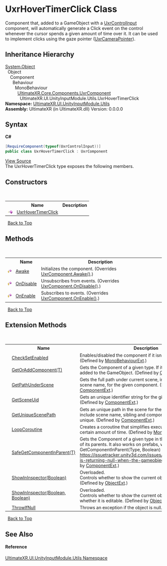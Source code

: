 # UxrHoverTimerClick Class
 

Component that, added to a GameObject with a <a href="T_UltimateXR_UI_UnityInputModule_Controls_UxrControlInput">UxrControlInput</a> component, will automatically generate a Click event on the control whenever the cursor spends a given amount of time over it. It can be used to implement clicks using the gaze pointer (<a href="T_UltimateXR_UI_UxrCameraPointer">UxrCameraPointer</a>).


## Inheritance Hierarchy
<a href="https://docs.microsoft.com/dotnet/api/system.object" target="_blank" rel="noopener noreferrer">System.Object</a><br />&nbsp;&nbsp;Object<br />&nbsp;&nbsp;&nbsp;&nbsp;Component<br />&nbsp;&nbsp;&nbsp;&nbsp;&nbsp;&nbsp;Behaviour<br />&nbsp;&nbsp;&nbsp;&nbsp;&nbsp;&nbsp;&nbsp;&nbsp;MonoBehaviour<br />&nbsp;&nbsp;&nbsp;&nbsp;&nbsp;&nbsp;&nbsp;&nbsp;&nbsp;&nbsp;<a href="T_UltimateXR_Core_Components_UxrComponent">UltimateXR.Core.Components.UxrComponent</a><br />&nbsp;&nbsp;&nbsp;&nbsp;&nbsp;&nbsp;&nbsp;&nbsp;&nbsp;&nbsp;&nbsp;&nbsp;UltimateXR.UI.UnityInputModule.Utils.UxrHoverTimerClick<br />
**Namespace:**&nbsp;<a href="N_UltimateXR_UI_UnityInputModule_Utils">UltimateXR.UI.UnityInputModule.Utils</a><br />**Assembly:**&nbsp;UltimateXR (in UltimateXR.dll) Version: 0.0.0.0

## Syntax

**C#**<br />
``` C#
[RequireComponent(typeof(UxrControlInput))]
public class UxrHoverTimerClick : UxrComponent
```

<a href="UltimateXR/Scripts/UI/UnityInputModule/Utils/UxrHoverTimerClick.cs" rel="noopener noreferrer" title="View the source code">View Source</a><br />
The UxrHoverTimerClick type exposes the following members.


## Constructors
&nbsp;<table><tr><th></th><th>Name</th><th>Description</th></tr><tr><td>![Public method](media/pubmethod.gif "Public method")</td><td><a href="M_UltimateXR_UI_UnityInputModule_Utils_UxrHoverTimerClick__ctor">UxrHoverTimerClick</a></td><td /></tr></table>&nbsp;
<a href="#uxrhovertimerclick-class">Back to Top</a>

## Methods
&nbsp;<table><tr><th></th><th>Name</th><th>Description</th></tr><tr><td>![Protected method](media/protmethod.gif "Protected method")</td><td><a href="M_UltimateXR_UI_UnityInputModule_Utils_UxrHoverTimerClick_Awake">Awake</a></td><td>
Initializes the component.
 (Overrides <a href="M_UltimateXR_Core_Components_UxrComponent_Awake">UxrComponent.Awake()</a>.)</td></tr><tr><td>![Protected method](media/protmethod.gif "Protected method")</td><td><a href="M_UltimateXR_UI_UnityInputModule_Utils_UxrHoverTimerClick_OnDisable">OnDisable</a></td><td>
Unsubscribes from events.
 (Overrides <a href="M_UltimateXR_Core_Components_UxrComponent_OnDisable">UxrComponent.OnDisable()</a>.)</td></tr><tr><td>![Protected method](media/protmethod.gif "Protected method")</td><td><a href="M_UltimateXR_UI_UnityInputModule_Utils_UxrHoverTimerClick_OnEnable">OnEnable</a></td><td>
Subscribes to events.
 (Overrides <a href="M_UltimateXR_Core_Components_UxrComponent_OnEnable">UxrComponent.OnEnable()</a>.)</td></tr></table>&nbsp;
<a href="#uxrhovertimerclick-class">Back to Top</a>

## Extension Methods
&nbsp;<table><tr><th></th><th>Name</th><th>Description</th></tr><tr><td>![Public Extension Method](media/pubextension.gif "Public Extension Method")</td><td><a href="M_UltimateXR_Extensions_Unity_MonoBehaviourExt_CheckSetEnabled">CheckSetEnabled</a></td><td>
Enables/disabled the component if it isn't enabled already.
 (Defined by <a href="T_UltimateXR_Extensions_Unity_MonoBehaviourExt">MonoBehaviourExt</a>.)</td></tr><tr><td>![Public Extension Method](media/pubextension.gif "Public Extension Method")</td><td><a href="M_UltimateXR_Extensions_Unity_ComponentExt_GetOrAddComponent__1">GetOrAddComponent(T)</a></td><td>
Gets the Component of a given type. If it doesn't exist, it is added to the GameObject.
 (Defined by <a href="T_UltimateXR_Extensions_Unity_ComponentExt">ComponentExt</a>.)</td></tr><tr><td>![Public Extension Method](media/pubextension.gif "Public Extension Method")</td><td><a href="M_UltimateXR_Extensions_Unity_ComponentExt_GetPathUnderScene">GetPathUnderScene</a></td><td>
Gets the full path under current scene, including all parents, but scene name, for the given component.
 (Defined by <a href="T_UltimateXR_Extensions_Unity_ComponentExt">ComponentExt</a>.)</td></tr><tr><td>![Public Extension Method](media/pubextension.gif "Public Extension Method")</td><td><a href="M_UltimateXR_Extensions_Unity_ComponentExt_GetSceneUid">GetSceneUid</a></td><td>
Gets an unique identifier string for the given component.
 (Defined by <a href="T_UltimateXR_Extensions_Unity_ComponentExt">ComponentExt</a>.)</td></tr><tr><td>![Public Extension Method](media/pubextension.gif "Public Extension Method")</td><td><a href="M_UltimateXR_Extensions_Unity_ComponentExt_GetUniqueScenePath">GetUniqueScenePath</a></td><td>
Gets an unique path in the scene for the given component. It will include scene name, sibling and component indices to make it unique.
 (Defined by <a href="T_UltimateXR_Extensions_Unity_ComponentExt">ComponentExt</a>.)</td></tr><tr><td>![Public Extension Method](media/pubextension.gif "Public Extension Method")</td><td><a href="M_UltimateXR_Extensions_Unity_MonoBehaviourExt_LoopCoroutine">LoopCoroutine</a></td><td>
Creates a coroutine that simplifies executing a loop during a certain amount of time.
 (Defined by <a href="T_UltimateXR_Extensions_Unity_MonoBehaviourExt">MonoBehaviourExt</a>.)</td></tr><tr><td>![Public Extension Method](media/pubextension.gif "Public Extension Method")</td><td><a href="M_UltimateXR_Extensions_Unity_ComponentExt_SafeGetComponentInParent__1">SafeGetComponentInParent(T)</a></td><td>
Gets the Component of a given type in the GameObject or any of its parents. It also works on prefabs, where regular GetComponentInParent(Type, Boolean) will not work: https://issuetracker.unity3d.com/issues/getcomponentinparent-is-returning-null-when-the-gameobject-is-a-prefab
 (Defined by <a href="T_UltimateXR_Extensions_Unity_ComponentExt">ComponentExt</a>.)</td></tr><tr><td>![Public Extension Method](media/pubextension.gif "Public Extension Method")</td><td><a href="M_UltimateXR_Extensions_Unity_ObjectExt_ShowInInspector">ShowInInspector(Boolean)</a></td><td>Overloaded.  
Controls whether to show the current object in the inspector.
 (Defined by <a href="T_UltimateXR_Extensions_Unity_ObjectExt">ObjectExt</a>.)</td></tr><tr><td>![Public Extension Method](media/pubextension.gif "Public Extension Method")</td><td><a href="M_UltimateXR_Extensions_Unity_ObjectExt_ShowInInspector_1">ShowInInspector(Boolean, Boolean)</a></td><td>Overloaded.  
Controls whether to show the current object in the inspector and whether it is editable.
 (Defined by <a href="T_UltimateXR_Extensions_Unity_ObjectExt">ObjectExt</a>.)</td></tr><tr><td>![Public Extension Method](media/pubextension.gif "Public Extension Method")</td><td><a href="M_UltimateXR_Extensions_System_ObjectExt_ThrowIfNull">ThrowIfNull</a></td><td>
Throws an exception if the object is null.
 (Defined by <a href="T_UltimateXR_Extensions_System_ObjectExt">ObjectExt</a>.)</td></tr></table>&nbsp;
<a href="#uxrhovertimerclick-class">Back to Top</a>

## See Also


#### Reference
<a href="N_UltimateXR_UI_UnityInputModule_Utils">UltimateXR.UI.UnityInputModule.Utils Namespace</a><br />